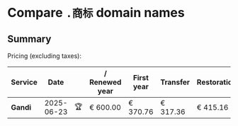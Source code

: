 # Compare `.商标` domain names

## Summary

Pricing (excluding taxes):

| Service | Date |  | / Renewed year | First year | Transfer | Restoration |
|--|--|--|--|--|--|--|
| **Gandi** | 2025-06-23 | 🏆 | € 600.00 | € 370.76 | € 317.36 | € 415.16 |
